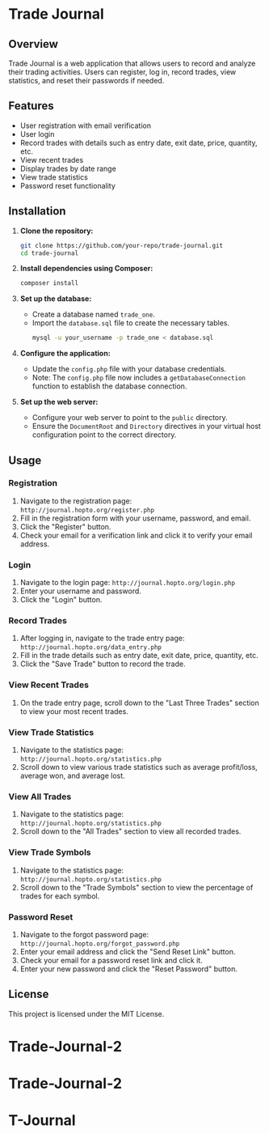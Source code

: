 # Trade Journal

## Overview

Trade Journal is a web application that allows users to record and analyze their trading activities. Users can register, log in, record trades, view statistics, and reset their passwords if needed.

## Features

- User registration with email verification
- User login
- Record trades with details such as entry date, exit date, price, quantity, etc.
- View recent trades
- Display trades by date range
- View trade statistics
- Password reset functionality

## Installation

1. **Clone the repository:**
   ```sh
   git clone https://github.com/your-repo/trade-journal.git
   cd trade-journal
   ```

2. **Install dependencies using Composer:**
   ```sh
   composer install
   ```

3. **Set up the database:**
   - Create a database named `trade_one`.
   - Import the `database.sql` file to create the necessary tables.
     ```sh
     mysql -u your_username -p trade_one < database.sql
     ```

4. **Configure the application:**
   - Update the `config.php` file with your database credentials.
   - Note: The `config.php` file now includes a `getDatabaseConnection` function to establish the database connection.

5. **Set up the web server:**
   - Configure your web server to point to the `public` directory.
   - Ensure the `DocumentRoot` and `Directory` directives in your virtual host configuration point to the correct directory.

## Usage

### Registration

1. Navigate to the registration page: `http://journal.hopto.org/register.php`
2. Fill in the registration form with your username, password, and email.
3. Click the "Register" button.
4. Check your email for a verification link and click it to verify your email address.

### Login

1. Navigate to the login page: `http://journal.hopto.org/login.php`
2. Enter your username and password.
3. Click the "Login" button.

### Record Trades

1. After logging in, navigate to the trade entry page: `http://journal.hopto.org/data_entry.php`
2. Fill in the trade details such as entry date, exit date, price, quantity, etc.
3. Click the "Save Trade" button to record the trade.

### View Recent Trades

1. On the trade entry page, scroll down to the "Last Three Trades" section to view your most recent trades.

### View Trade Statistics

1. Navigate to the statistics page: `http://journal.hopto.org/statistics.php`
2. Scroll down to view various trade statistics such as average profit/loss, average won, and average lost.

### View All Trades

1. Navigate to the statistics page: `http://journal.hopto.org/statistics.php`
2. Scroll down to the "All Trades" section to view all recorded trades.

### View Trade Symbols

1. Navigate to the statistics page: `http://journal.hopto.org/statistics.php`
2. Scroll down to the "Trade Symbols" section to view the percentage of trades for each symbol.

### Password Reset

1. Navigate to the forgot password page: `http://journal.hopto.org/forgot_password.php`
2. Enter your email address and click the "Send Reset Link" button.
3. Check your email for a password reset link and click it.
4. Enter your new password and click the "Reset Password" button.

## License

This project is licensed under the MIT License.
# Trade-Journal-2
# Trade-Journal-2
# T-Journal
